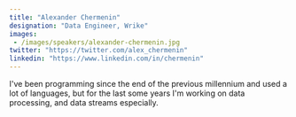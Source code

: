 ```yaml
---
title: "Alexander Chermenin"
designation: "Data Engineer, Wrike"
images: 
 - /images/speakers/alexander-chermenin.jpg
twitter: "https://twitter.com/alex_chermenin"
linkedin: "https://www.linkedin.com/in/chermenin"
---
```


I've been programming since the end of the previous millennium and used a lot of languages, but for the last some years I'm working on data processing, and data streams especially.